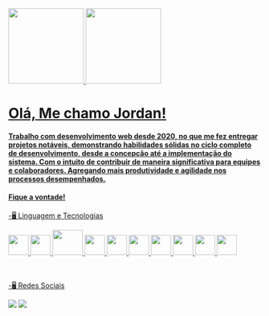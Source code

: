 <div>
<a href="https://github.com/JordanAugusto/"/>
<img height="150em" src="https://github-readme-stats.vercel.app/api?username=jordanaugusto&show_icons=true&theme=merko&include_all_commits=true&count_private=true"/>
<img height="150em" src="https://github-readme-stats.vercel.app/api/top-langs/?username=jordanaugusto&layout=compact&langs_count=7&theme=merko"/>
</div>

<h1>Olá, Me chamo Jordan!</h1>
<p><h4>Trabalho com desenvolvimento web desde 2020, no que me fez entregar projetos notáveis, 
demonstrando habilidades sólidas no ciclo completo de desenvolvimento, desde a concepção até a implementação do sistema.
Com o intuito de contribuir de maneira significativa para equipes e colaboradores. Agregando mais produtividade e agilidade nos processos desempenhados.</h4></p>

<p><h4>Fique a vontade!</h4></p>

-🖥 Linguagem e Tecnologias</br>

<div>
<img src="https://cdn.jsdelivr.net/gh/devicons/devicon/icons/linux/linux-original.svg" width="40" height="40" />
<img src="https://cdn.jsdelivr.net/gh/devicons/devicon/icons/javascript/javascript-original.svg" width="40" height="40" /> 
<img src="https://cdn.jsdelivr.net/gh/devicons/devicon/icons/php/php-original.svg" width="60" height="50"/>
<img src="https://cdn.jsdelivr.net/gh/devicons/devicon/icons/git/git-original.svg" width="40" height="40"/>   
<img src="https://cdn.jsdelivr.net/gh/devicons/devicon/icons/html5/html5-plain-wordmark.svg" width="40" height="40"/>
<img src="https://cdn.jsdelivr.net/gh/devicons/devicon/icons/codeigniter/codeigniter-plain.svg" width="40" height="40"/>
<img src="https://cdn.jsdelivr.net/gh/devicons/devicon/icons/laravel/laravel-plain.svg" width="40" height="40"/>
<img src="https://cdn.jsdelivr.net/gh/devicons/devicon/icons/bootstrap/bootstrap-plain.svg" width="40" height="40"/>
<img src="https://cdn.jsdelivr.net/gh/devicons/devicon/icons/mysql/mysql-plain.svg" width="40" height="40"/> 
<img src="https://cdn.jsdelivr.net/gh/devicons/devicon/icons/docker/docker-plain.svg" width="40" height="40"/>
</div>  </br></br>                                                                                                                    

-🖥 Redes Sociais </br>
                                                                                                                      
<div>
<a href="https://www.linkedin.com/in/jordan-augusto" target="_blank"><img src="https://img.shields.io/badge/-LinkedIn-%230077B5?style=for-the-badge&logo=linkedin&logoColor=white" target="_blank"></a>
<a href ="mailto:cotato@jordan-direito12@hotmail.com"><img src="https://img.shields.io/badge/Gmail-D14836?style=for-the-badge&logo=gmail&logoColor=white" target="_blank"></a>  
</div>

